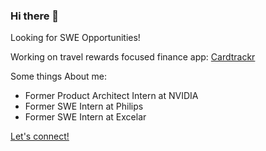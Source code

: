 ### Hi there 👋
Looking for SWE Opportunities!

Working on travel rewards focused finance app: [Cardtrackr](https://www.cardtrackr.ca)

Some things About me:
- Former Product Architect Intern at NVIDIA
- Former SWE Intern at Philips
- Former SWE Intern at Excelar

[Let's connect!](https://www.linkedin.com/in/johnny-liao/)
<!--
**Jawny/Jawny** is a ✨ _special_ ✨ repository because its `README.md` (this file) appears on your GitHub profile.

Here are some ideas to get you started:

- 🔭 I’m currently working on ...
- 🌱 I’m currently learning ...
- 👯 I’m looking to collaborate on ...
- 🤔 I’m looking for help with ...
- 💬 Ask me about ...
- 📫 How to reach me: ...
- 😄 Pronouns: ...
- ⚡ Fun fact: ...
-->
